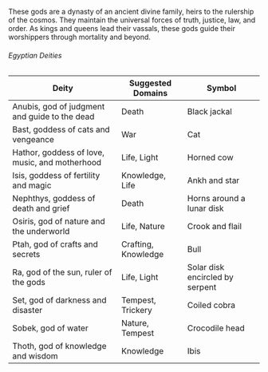 These gods are a dynasty of an ancient divine family, heirs to the rulership of the cosmos. They maintain the universal forces of truth, justice, law, and order. As kings and queens lead their vassals, these gods guide their worshippers through mortality and beyond.
###### Egyptian Deities
| Deity                                          | Suggested Domains   | Symbol                          |
| ---------------------------------------------- | ------------------- | ------------------------------- |
| Anubis, god of judgment and guide to the dead  | Death               | Black jackal                    |
| Bast, goddess of cats and vengeance            | War                 | Cat                             |
| Hathor, goddess of love, music, and motherhood | Life, Light         | Horned cow                      |
| Isis, goddess of fertility and magic           | Knowledge, Life     | Ankh and star                   |
| Nephthys, goddess of death and grief           | Death               | Horns around a lunar disk       |
| Osiris, god of nature and the underworld       | Life, Nature        | Crook and flail                 |
| Ptah, god of crafts and secrets                | Crafting, Knowledge | Bull                            |
| Ra, god of the sun, ruler of the gods          | Life, Light         | Solar disk encircled by serpent |
| Set, god of darkness and disaster              | Tempest, Trickery   | Coiled cobra                    |
| Sobek, god of water                            | Nature, Tempest     | Crocodile head                  |
| Thoth, god of knowledge and wisdom             | Knowledge           | Ibis                            |
